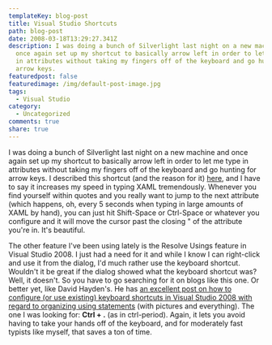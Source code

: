 ```yaml
---
templateKey: blog-post
title: Visual Studio Shortcuts
path: blog-post
date: 2008-03-18T13:29:27.341Z
description: I was doing a bunch of Silverlight last night on a new machine and
  once again set up my shortcut to basically arrow left in order to let me type
  in attributes without taking my fingers off of the keyboard and go hunting for
  arrow keys.
featuredpost: false
featuredimage: /img/default-post-image.jpg
tags:
  - Visual Studio
category:
  - Uncategorized
comments: true
share: true
---
```

<!--StartFragment-->

I was doing a bunch of Silverlight last night on a new machine and once again set up my shortcut to basically arrow left in order to let me type in attributes without taking my fingers off of the keyboard and go hunting for arrow keys. I described this shortcut (and the reason for it) [here](http://ardalis.com/blogs/ssmith/archive/2008/01/14/Visual-Studio-XAML-Editing-Tip.aspx), and I have to say it increases my speed in typing XAML tremendously. Whenever you find yourself within quotes and you really want to jump to the next attribute (which happens, oh, every 5 seconds when typing in large amounts of XAML by hand), you can just hit Shift-Space or Ctrl-Space or whatever you configure and it will move the cursor past the closing " of the attribute you're in. It's beautiful.

The other feature I've been using lately is the Resolve Usings feature in Visual Studio 2008. I just had a need for it and while I know I can right-click and use it from the dialog, I'd much rather use the keyboard shortcut. Wouldn't it be great if the dialog showed what the keyboard shortcut was? Well, it doesn't. So you have to go searching for it on blogs like this one. Or better yet, like David Hayden's. He has [an excellent post on how to configure (or use existing) keyboard shortcuts in Visual Studio 2008 with regard to organizing using statements](http://davidhayden.com/blog/dave/archive/2008/01/29/VisualStudio2008ResolvingNamespacesRemovingUnusedUsingStatementsTip.aspx) (with pictures and everything). The one I was looking for: **Ctrl + .** (as in ctrl-period). Again, it lets you avoid having to take your hands off of the keyboard, and for moderately fast typists like myself, that saves a ton of time.

<!--EndFragment-->